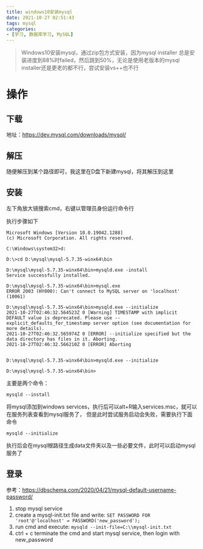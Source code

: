 ```yaml
---
title: windows10安装mysql
date: 2021-10-27 02:51:43
tags: mysql
categories:
- [学习, 数据库学习, MySQL]
---
```


> Windows10安装mysql，通过zip包方式安装，因为mysql installer 总是安装进度到88%时failed，然后跳到50%，无论是使用老版本的mysql installer还是更老的都不行，尝试安装vs++也不行

# 操作

## 下载

地址：https://dev.mysql.com/downloads/mysql/ 

## 解压

随便解压到某个路径即可，我这里在D盘下新建mysql，将其解压到这里

## 安装

左下角放大镜搜索cmd，右键以管理员身份运行命令行

执行步骤如下

```
Microsoft Windows [Version 10.0.19042.1288]
(c) Microsoft Corporation. All rights reserved.

C:\Windows\system32>d:

D:\>cd D:\mysql\mysql-5.7.35-winx64\bin

D:\mysql\mysql-5.7.35-winx64\bin>mysqld.exe -install
Service successfully installed.

D:\mysql\mysql-5.7.35-winx64\bin>mysql.exe
ERROR 2003 (HY000): Can't connect to MySQL server on 'localhost' (10061)

D:\mysql\mysql-5.7.35-winx64\bin>mysqld.exe --initialize
2021-10-27T02:46:32.564523Z 0 [Warning] TIMESTAMP with implicit DEFAULT value is deprecated. Please use --explicit_defaults_for_timestamp server option (see documentation for more details).
2021-10-27T02:46:32.565974Z 0 [ERROR] --initialize specified but the data directory has files in it. Aborting.
2021-10-27T02:46:32.566210Z 0 [ERROR] Aborting


D:\mysql\mysql-5.7.35-winx64\bin>mysqld.exe --initialize

D:\mysql\mysql-5.7.35-winx64\bin>
```

主要是两个命令：

`mysqld --install`

将mysql添加到windows services，执行后可以alt+R输入services.msc，就可以在服务列表查看到mysql服务了，
但是此时尝试服务启动会失败，需要执行下面命令

`mysqld --initialize`

执行后会在mysql根路径生成data文件夹以及一些必要文件，此时可以启动mysql服务了

## 登录

参考：https://dbschema.com/2020/04/21/mysql-default-username-password/

1. stop mysql service
2. create a mysql-init.txt file and write: `SET PASSWORD FOR 'root'@'localhost' = PASSWORD('new_password');`
3. run cmd and execute: `mysqld --init-file=C:\\mysql-init.txt`
4. ctrl + c terminate the cmd and start mysql service, then login with new_password
